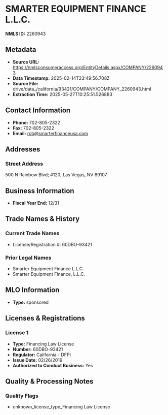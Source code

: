 # SMARTER EQUIPMENT FINANCE L.L.C.

**NMLS ID:** 2260943

## Metadata
- **Source URL:** https://nmlsconsumeraccess.org/EntityDetails.aspx/COMPANY/2260943
- **Data Timestamp:** 2025-02-14T23:49:56.708Z
- **Source File:** drive/data_/california/93421/COMPANY/COMPANY_2260943.html
- **Extraction Time:** 2025-05-27T10:25:51.526883

## Contact Information
- **Phone:** 702-805-2322
- **Fax:** 702-805-2322
- **Email:** rob@smarterfinanceusa.com

## Addresses
### Street Address
500 N Rainbow Blvd; #120; Las Vegas, NV 89107

## Business Information
- **Fiscal Year End:** 12/31

## Trade Names & History
### Current Trade Names
- License/Registration #: 60DBO-93421

### Prior Legal Names
- Smarter Equipment Finance L.L.C.
- Smarter Equipment Finance, L.L.C.

## MLO Information
- **Type:** sponsored

## Licenses & Registrations

### License 1
- **Type:** Financing Law License
- **Number:** 60DBO-93421
- **Regulator:** California - DFPI
- **Issue Date:** 02/26/2019
- **Authorized to Conduct Business:** Yes

## Quality & Processing Notes
### Quality Flags
- unknown_license_type_Financing Law License
